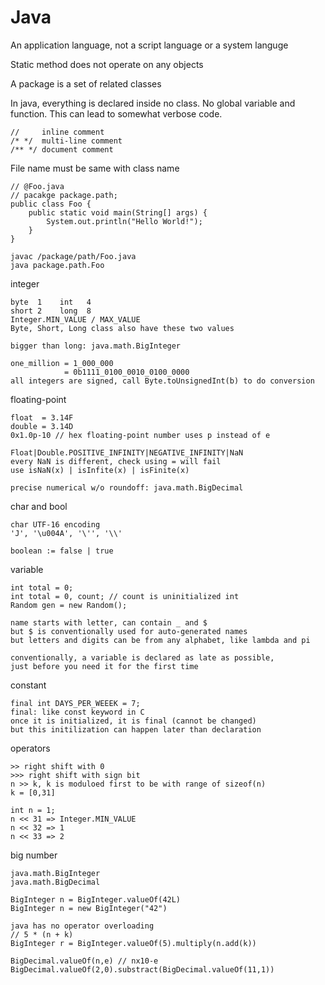 # Java

An application language, not a script language or a system languge

Static method does not operate on any objects

A package is a set of related classes

In java, everything is declared inside no class. No global variable and
function. This can lead to somewhat verbose code.

    //     inline comment
    /* */  multi-line comment
    /** */ document comment

File name must be same with class name

    // @Foo.java
    // pacakge package.path;
    public class Foo {
        public static void main(String[] args) {
            System.out.println("Hello World!");
        }
    }

    javac /package/path/Foo.java
    java package.path.Foo

integer

    byte  1    int   4
    short 2    long  8
    Integer.MIN_VALUE / MAX_VALUE
    Byte, Short, Long class also have these two values

    bigger than long: java.math.BigInteger

    one_million = 1_000_000
                = 0b1111_0100_0010_0100_0000
    all integers are signed, call Byte.toUnsignedInt(b) to do conversion

floating-point

    float  = 3.14F
    double = 3.14D
    0x1.0p-10 // hex floating-point number uses p instead of e

    Float|Double.POSITIVE_INFINITY|NEGATIVE_INFINITY|NaN
    every NaN is different, check using = will fail
    use isNaN(x) | isInfite(x) | isFinite(x)

    precise numerical w/o roundoff: java.math.BigDecimal

char and bool

    char UTF-16 encoding
    'J', '\u004A', '\'', '\\'

    boolean := false | true

variable

    int total = 0;
    int total = 0, count; // count is uninitialized int
    Random gen = new Random();

    name starts with letter, can contain _ and $
    but $ is conventionally used for auto-generated names
    but letters and digits can be from any alphabet, like lambda and pi

    conventionally, a variable is declared as late as possible,
    just before you need it for the first time

constant

    final int DAYS_PER_WEEEK = 7;
    final: like const keyword in C
    once it is initialized, it is final (cannot be changed)
    but this initilization can happen later than declaration

operators

    >> right shift with 0
    >>> right shift with sign bit
    n >> k, k is moduloed first to be with range of sizeof(n)
    k = [0,31]

    int n = 1;
    n << 31 => Integer.MIN_VALUE
    n << 32 => 1
    n << 33 => 2

big number

    java.math.BigInteger
    java.math.BigDecimal

    BigInteger n = BigInteger.valueOf(42L)
    BigInteger n = new BigInteger("42")

    java has no operator overloading
    // 5 * (n + k)
    BigInteger r = BigInteger.valueOf(5).multiply(n.add(k))

    BigDecimal.valueOf(n,e) // nx10-e
    BigDecimal.valueOf(2,0).substract(BigDecimal.valueOf(11,1))



